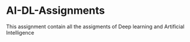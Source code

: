 # AI-DL-Assignments
This assignment contain all the assigments of Deep learning and Artificial Intelligence 

